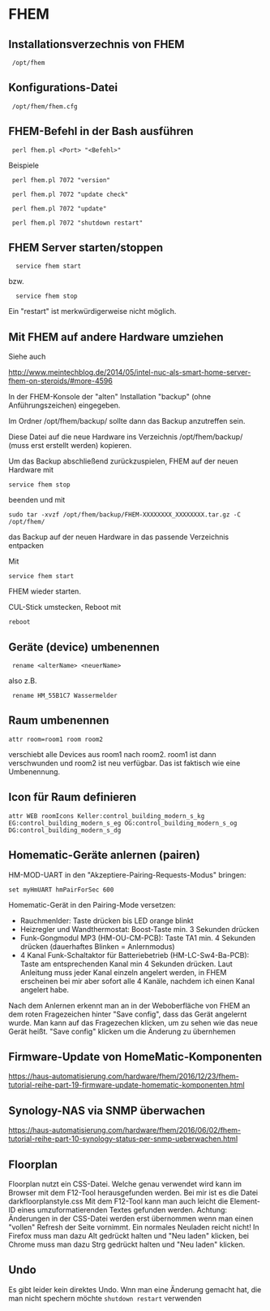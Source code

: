 # FHEM
## Installationsverzechnis von FHEM

     /opt/fhem 

## Konfigurations-Datei

     /opt/fhem/fhem.cfg

## FHEM-Befehl in der Bash ausführen

     perl fhem.pl <Port> "<Befehl>" 
     
Beispiele

     perl fhem.pl 7072 "version" 
     
     perl fhem.pl 7072 "update check" 

     perl fhem.pl 7072 "update"
     
     perl fhem.pl 7072 "shutdown restart"

## FHEM Server starten/stoppen

      service fhem start

bzw.

      service fhem stop

Ein "restart" ist merkwürdigerweise nicht möglich.


## Mit FHEM auf andere Hardware umziehen

Siehe auch

http://www.meintechblog.de/2014/05/intel-nuc-als-smart-home-server-fhem-on-steroids/#more-4596

In der FHEM-Konsole der "alten" Installation "backup" (ohne Anführungszeichen) eingegeben.

Im Ordner /opt/fhem/backup/ sollte dann das Backup anzutreffen sein.

Diese Datei auf die neue Hardware ins Verzeichnis /opt/fhem/backup/ (muss erst erstellt werden) kopieren.

Um das Backup abschließend zurückzuspielen, FHEM auf der neuen Hardware mit

    service fhem stop

beenden und mit 

    sudo tar -xvzf /opt/fhem/backup/FHEM-XXXXXXXX_XXXXXXXX.tar.gz -C /opt/fhem/

das Backup auf der neuen Hardware in das passende Verzeichnis entpacken

Mit

    service fhem start

FHEM wieder starten.

CUL-Stick umstecken, Reboot mit
    
    reboot

## Geräte (device) umbenennen

     rename <alterName> <neuerName>

also z.B.

     rename HM_55B1C7 Wassermelder

## Raum umbenennen


    attr room=room1 room room2

verschiebt alle Devices aus room1 nach room2. room1 ist dann verschwunden und room2 ist neu verfügbar. Das ist faktisch wie eine Umbenennung.

## Icon für Raum definieren

    attr WEB roomIcons Keller:control_building_modern_s_kg  EG:control_building_modern_s_eg OG:control_building_modern_s_og  DG:control_building_modern_s_dg
    
## Homematic-Geräte anlernen (pairen)

HM-MOD-UART in den "Akzeptiere-Pairing-Requests-Modus" bringen:

    set myHmUART hmPairForSec 600

Homematic-Gerät in den Pairing-Mode versetzen:

* Rauchmenlder: Taste drücken bis LED orange blinkt
* Heizregler und Wandthermostat: Boost-Taste min. 3 Sekunden drücken
* Funk-Gongmodul MP3 (HM-OU-CM-PCB): Taste TA1 min. 4 Sekunden drücken (dauerhaftes Blinken = Anlernmodus)
* 4 Kanal Funk-Schaltaktor für Batteriebetrieb (HM-LC-Sw4-Ba-PCB): Taste am entsprechenden Kanal min 4 Sekunden drücken. Laut Anleitung muss jeder Kanal einzeln angelert werden, in FHEM erscheinen bei mir aber sofort alle 4 Kanäle, nachdem ich einen Kanal angelert habe.

Nach dem Anlernen erkennt man an in der Weboberfläche von FHEM an dem roten Fragezeichen hinter "Save config", dass das Gerät angelernt wurde.
Man kann auf das Fragezechen klicken, um zu sehen wie das neue Gerät heißt. "Save config" klicken um die Änderung zu übernhemen

## Firmware-Update von HomeMatic-Komponenten

https://haus-automatisierung.com/hardware/fhem/2016/12/23/fhem-tutorial-reihe-part-19-firmware-update-homematic-komponenten.html

## Synology-NAS via SNMP überwachen

https://haus-automatisierung.com/hardware/fhem/2016/06/02/fhem-tutorial-reihe-part-10-synology-status-per-snmp-ueberwachen.html

## Floorplan

Floorplan nutzt ein CSS-Datei.
Welche genau verwendet wird kann im Browser mit dem F12-Tool herausgefunden werden. Bei mir ist es die Datei darkfloorplanstyle.css
Mit dem F12-Tool kann man auch leicht die Element-ID eines umzuformatierenden Textes gefunden werden.
Achtung: Änderungen in der CSS-Datei werden erst übernommen wenn man einen "vollen" Refresh der Seite vornimmt. Ein normales Neuladen reicht nicht! In Firefox muss man dazu Alt gedrückt halten und "Neu laden" klicken, bei Chrome muss man dazu Strg gedrückt halten und "Neu laden" klicken.

## Undo
Es gibt leider kein direktes Undo. Wnn man eine Änderung gemacht hat, die man nicht spechern möchte ```shutdown restart``` verwenden
